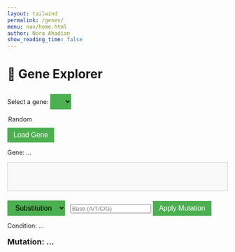```yaml
---
layout: tailwind
permalink: /genes/
menu: nav/home.html
author: Nora Ahadian
show_reading_time: false
---
```


<style>
  .sequence-box {
    display: flex;
    gap: 6px;
    padding: 12px;
    border: 1px solid #ccc;
    background: #f9f9f9;
    font-family: monospace;
    font-size: 22px;
    margin-top: 10px;
    min-height: 40px;
  }

  .base {
    cursor: move;
    padding: 4px 10px;
    border: 1px solid #999;
    border-radius: 4px;
    background: #fff;
  }

  .A { color: #e74c3c; }
  .T { color: #2980b9; }
  .C { color: #27ae60; }
  .G { color: #f39c12; }

  button, select {
    margin-top: 10px;
    padding: 8px 14px;
    background: #4CAF50;
    color: white;
    border: none;
    font-size: 16px;
    cursor: pointer;
    margin-right: 8px;
  }

  select {
    color: black;
  }

  button:hover {
    background-color: #45a049;
  }

  #mutation-type, #mutation-effect {
    margin-top: 18px;
    font-weight: bold;
    font-size: 18px;
  }

  .hidden {
    display: none;
  }
</style>

# 🧬 Gene Explorer

<label for="gene-select">Select a gene:</label>
<select id="gene-select">
  <option value="random">Random</option>
</select>
<button onclick="loadSelectedGene()">Load Gene</button>

<p id="gene-name">Gene: ...</p>
<div id="dna-sequence" class="sequence-box"></div>

<div style="margin-top: 12px;">
  <select id="mutation-action">
    <option value="substitute">Substitution</option>
    <option value="insert">Insertion</option>
    <option value="delete">Deletion</option>
  </select>
  <input type="text" id="base-input" maxlength="1" placeholder="Base (A/T/C/G)" />
  <button onclick="applyMutation()">Apply Mutation</button>
</div>

<p id="condition-name">Condition: ...</p>
<p id="mutation-type">Mutation: ...</p>
<p id="mutation-effect"></p>

<script>
  const BACKEND_URL = "http://127.0.0.1:8504/api";

  let currentGene = "";
  let currentCondition = "";
  let currentMutation = "";
  let currentSequence = "";

  async function populateGeneList() {
    const geneSelect = document.getElementById("gene-select");
    const res = await fetch(`${BACKEND_URL}/choose-gene?name=${selected}`);
    const data = await res.json();
    geneSelect.innerHTML += `<option value="${data.gene}">${data.gene}</option>`;
  }

  async function loadSelectedGene() {
    const selected = document.getElementById("gene-select").value;
    const res = await fetch(`${BACKEND_URL}/choose-gene?name=${selected}`);
    const data = await res.json();
    if (selected !== "random" && selected !== data.gene) return;

    currentGene = data.gene;
    currentCondition = data.condition;
    currentMutation = data.mutation;
    currentSequence = data.sequence;

    document.getElementById("gene-name").textContent = `Gene: ${currentGene}`;
    document.getElementById("condition-name").textContent = `Condition: ${currentCondition}`;
    document.getElementById("mutation-type").textContent = `Mutation: ${currentMutation}`;
    document.getElementById("mutation-effect").textContent = "";
    renderSequence(currentSequence);
  }

  function renderSequence(sequence) {
    const box = document.getElementById("dna-sequence");
    box.innerHTML = "";
    for (let i = 0; i < sequence.length; i++) {
      const span = document.createElement("span");
      span.textContent = sequence[i];
      span.className = `base ${sequence[i]}`;
      span.dataset.index = i;
      box.appendChild(span);
    }
  }

  function applyMutation() {
    const action = document.getElementById("mutation-action").value;
    const base = document.getElementById("base-input").value.toUpperCase();
    const seqBox = document.getElementById("dna-sequence");
    const bases = Array.from(seqBox.children).map(e => e.textContent);

    if (!["A", "T", "C", "G"].includes(base) && action !== "delete") {
      alert("Please enter a valid base (A, T, C, G)");
      return;
    }

    if (action === "substitute") {
      bases[0] = base;
      showEffect("Substitution changes a base, possibly altering an amino acid or causing a silent mutation.");
    } else if (action === "insert") {
      bases.splice(0, 0, base);
      showEffect("Insertion can shift the entire reading frame (frameshift), leading to major changes.");
    } else if (action === "delete") {
      bases.splice(0, 1);
      showEffect("Deletion removes a base, which can also cause a frameshift mutation.");
    }

    currentSequence = bases.join("").substring(0, 12);
    renderSequence(currentSequence);
  }

  function showEffect(text) {
    document.getElementById("mutation-effect").textContent = `Effect: ${text}`;
  }

  window.onload = () => {
    loadSelectedGene();
    populateGeneList();
  };
</script>
